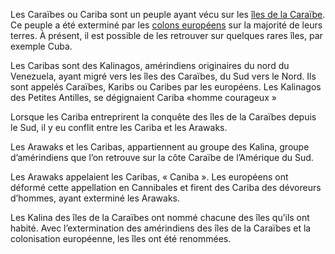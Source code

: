 <!-- TITLE: Caraïbes (peuple) -->
<!-- SUBTITLE: Présentation des Caraïbes -->

Les Caraïbes ou Cariba sont un peuple ayant vécu sur les [îles de la Caraïbe](/geographie/ile/caraibes/iles-de-la-caraibe).
Ce peuple a été exterminé par les [colons européens](/peuple/europe/partout/colons-europeens) sur la majorité de leurs terres. À présent, il est possible de les retrouver sur quelques rares îles, par exemple Cuba.


Les Caribas sont des Kalinagos, amérindiens originaires du nord du Venezuela, ayant migré vers les îles des Caraïbes, du Sud vers le Nord.
Ils sont appelés Caraïbes, Karibs ou Caribes par les européens.
Les Kalinagos des Petites Antilles, se dégignaient Cariba «homme courageux »

Lorsque les Cariba entreprirent la conquête des îles de la Caraïbes depuis le Sud, il y eu conflit entre les Cariba et les Arawaks. 
 
Les Arawaks et les Caribas, appartiennent au groupe des Kalina, groupe d’amérindiens que l’on retrouve sur la côte Caraïbe de l’Amérique du Sud.

Les Arawaks appelaient les  Caribas, « Caniba ».
Les européens ont déformé cette appellation en Cannibales et firent des Cariba des dévoreurs d’hommes, ayant exterminé les Arawaks.

Les Kalina des îles de la Caraïbes ont nommé chacune des îles qu’ils ont habité.
Avec l’extermination des amérindiens des îles de la Caraïbes et la colonisation européenne, les îles ont été renommées.